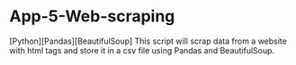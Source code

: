 # App-5-Web-scraping
[Python][Pandas][BeautifulSoup] This script will scrap data from a website with html tags and store it in a csv file using Pandas and BeautifulSoup.
